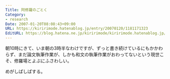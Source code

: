 ```yaml
---
Title: 阿修羅のごとく
Category:
- research
Date: 2007-01-20T08:08:43+09:00
URL: https://kiririmode.hatenablog.jp/entry/20070120/1181171323
EditURL: https://blog.hatena.ne.jp/kiririmode/kiririmode.hatenablog.jp/atom/entry/8454420450078217683
---
```


朝10時にきて、いま朝の3時半なわけですが、ずっと書き続けているにもかかわらず、まだ論文執筆作業が、しかも和文の執筆作業がおわってないという現世こそ、修羅場とよぶにふさわしい。

めがしぱしぱする。
